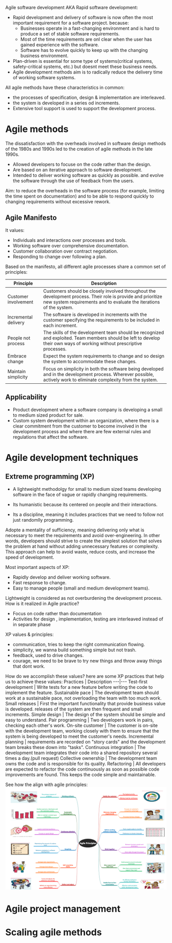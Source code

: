 Agile software development AKA Rapid software development:

- Rapid development and delivery of software is now often the most important requirement for a software project. because:
    - Businesses operate in a fast-changing environment and is hard to produce a set of stable software requirements.
    - Most of the time requirements are onl clear when the user has gained experience with the software.
    - Software has to evolve quickly to keep up with the changing business environment.
- Plan-driven is essential for some type of systems(critical systems, safety-critical systems, etc.) but doesnt meet these business needs.
- Agile development methods aim is to radically reduce the delivery time of working software systems.

All agile methods have these characteristics in common:
- the processes of specification, design & implementation are interleaved.
- the system is developed in a series od increments.
- Extensive tool support is used to support the development process.

# Agile methods

The dissatisfaction with the overheads involved in software design methods of the 1980s and 1990s led to the creation of agile methods in the late 1990s.
- Allowed developers to focuse on the code rather than the design.
- Are based on an iterative approach to software development.
- Intended to deliver working software as quickly as possible. and evolve the software through the use of feedback from the users.

Aim: to reduce the overheads in the software process (for example, limiting the time spent on documentation) and to be able to respond quickly to changing requirements without excessive rework.

## Agile Manifesto

It values:
- Individuals and interactions over processes and tools.
- Working software over comprehensive documentation.
- Customer collaboration over contract negotiation.
- Responding to change over following a plan.

Based on the manifesto, all different agile processes share a common set of principles:

Principle | Description
---|---
Customer involvement | Customers should be closely involved throughout the development process. Their role is provide and prioritize new system requirements and to evaluate the iterations of the system.
Incremental delivery | The software is developed in increments with the customer specifying the requirements to be included in each increment.
People not process | The skills of the development team should be recognized and exploited. Team members should be left to develop their own ways of working without prescriptive processes.
Embrace change | Expect the system requirements to change and so design the system to accommodate these changes.
Maintain simplicity | Focus on simplicity in both the software being developed and in the development process. Wherever possible, actively work to eliminate complexity from the system.

## Applicability

- Product development where a software company is developing a small to medium sized product for sale.
- Custom system development within an organization, where there is a clear commitment from the customer to become involved in the development process and where there are few external rules and regulations that affect the software.​

# Agile development techniques

## Extreme programming (XP)

- A lightweight methodolgy for small to medium sized teams developing software in the face of vague or rapidly changing requirements.

- Its humanistic because its centered on people and their interactions.

- Its a discipline, meaning it includes practices that we need to follow not just randomlly programming.

Adopte a mentality of sufficiency, meaning delivering only what is necessary to meet the requirements and avoid over-engineering. In other words, developers should strive to create the simplest solution that solves the problem at hand without adding unnecessary features or complexity. This approach can help to avoid waste, reduce costs, and increase the speed of development.

Most important aspects of XP:
- Rapidly develop and deliver working software.
- Fast response to change.
- Easy to manage people (small and medium development teams).

Lightweight is considered as not overburdening the development process. How is it realized in Agile practice?​
- Focus on code rather than documentation​
- Activities for  design  , implementation, testing are interleaved instead of in separate phase

XP values & principles:
- communication, tries to keep the right communication flowing.
- simplicity, we wanna build something simple but not trash.
- feedback, used to drive changes.
- courage, we need to be brave to try new things and throw away things that dont work.

How do we accomplish these values?​ here are some XP practices that help us to achieve these values:
Practices | Description
---|---
Test-first development | Write tests for a new feature before writing the code to implement the feature.
Sustainable pace | The development team should work at a sustainable pace, not overloading the team with too much work.
Small releases | First the important functionality that provide business value is developed. releases of the system are then frequent and small increments.
Simple design | The design of the system should be simple and easy to understand.
Pair programming | Two developers work in pairs, checking each other's work.
On-site customer | The customer is on-site with the development team, working closely with them to ensure that the system is being developed to meet the customer's needs.
Incremental planning | requirements are recorded on "story cards" and the development team breaks these down into "tasks".
Continuous integration | The development team integrates their code into a shared repository several times a day.(pull request)
Collective ownership | The development team owns the code and is responsible for its quality.
Refactoring | All developers are expected to refactor the code continuously as soon as possible code improvements are found. This keeps the code simple and maintainable.

See how the align with agile principles:
![s](/imgs/aprin.png)



# Agile project management​

# Scaling agile methods​